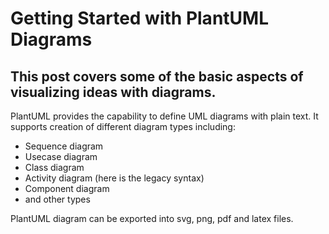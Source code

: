 # Getting Started with PlantUML Diagrams

## This post covers some of the basic aspects of visualizing ideas with diagrams.

PlantUML provides the capability to define UML diagrams with plain text. It supports creation of different diagram types including:
- Sequence diagram
- Usecase diagram
- Class diagram
- Activity diagram (here is the legacy syntax)
- Component diagram
- and other types

PlantUML diagram can be exported into svg, png, pdf and latex files.
